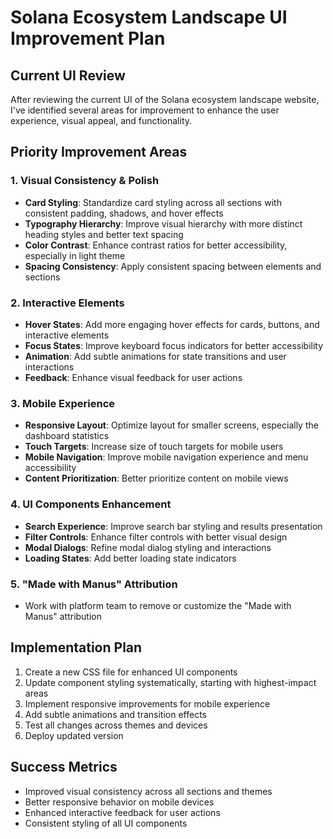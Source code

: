 # Solana Ecosystem Landscape UI Improvement Plan

## Current UI Review

After reviewing the current UI of the Solana ecosystem landscape website, I've identified several areas for improvement to enhance the user experience, visual appeal, and functionality.

## Priority Improvement Areas

### 1. Visual Consistency & Polish

- **Card Styling**: Standardize card styling across all sections with consistent padding, shadows, and hover effects
- **Typography Hierarchy**: Improve visual hierarchy with more distinct heading styles and better text spacing
- **Color Contrast**: Enhance contrast ratios for better accessibility, especially in light theme
- **Spacing Consistency**: Apply consistent spacing between elements and sections

### 2. Interactive Elements

- **Hover States**: Add more engaging hover effects for cards, buttons, and interactive elements
- **Focus States**: Improve keyboard focus indicators for better accessibility
- **Animation**: Add subtle animations for state transitions and user interactions
- **Feedback**: Enhance visual feedback for user actions

### 3. Mobile Experience

- **Responsive Layout**: Optimize layout for smaller screens, especially the dashboard statistics
- **Touch Targets**: Increase size of touch targets for mobile users
- **Mobile Navigation**: Improve mobile navigation experience and menu accessibility
- **Content Prioritization**: Better prioritize content on mobile views

### 4. UI Components Enhancement

- **Search Experience**: Improve search bar styling and results presentation
- **Filter Controls**: Enhance filter controls with better visual design
- **Modal Dialogs**: Refine modal dialog styling and interactions
- **Loading States**: Add better loading state indicators

### 5. "Made with Manus" Attribution

- Work with platform team to remove or customize the "Made with Manus" attribution

## Implementation Plan

1. Create a new CSS file for enhanced UI components
2. Update component styling systematically, starting with highest-impact areas
3. Implement responsive improvements for mobile experience
4. Add subtle animations and transition effects
5. Test all changes across themes and devices
6. Deploy updated version

## Success Metrics

- Improved visual consistency across all sections and themes
- Better responsive behavior on mobile devices
- Enhanced interactive feedback for user actions
- Consistent styling of all UI components
